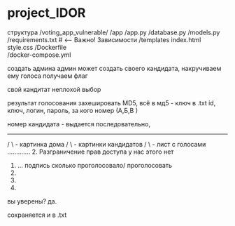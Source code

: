 # project_IDOR 
структура 
/voting_app_vulnerable/
    /app
        /app.py
        /database.py
        /models.py
        /requirements.txt  # <-- Важно! Зависимости
    /templates
        index.html
        style.css
    /Dockerfile          
    /docker-compose.yml  


создать админа
админ может создать своего кандидата, накручиваем ему голоса получаем флаг

свой кандитат неплохой выбор

результат голосования захешировать MD5, всё в мд5 - ключ в .txt   id, ключ, логин, пароль, за кого номер (А,Б,В )

номер кандидата - выдается последовательно, 

-------------
/			\ - картинка дома
/			\ - картинки кандидатов
/			\ - лист с голосами
.............
2. Разграничение прав доступа у нас этого нет


1. ... подпись сколько проголосовало/ проголосовать
2.
3.
4.


вы уверены? да.


сохраняется и в .txt 

